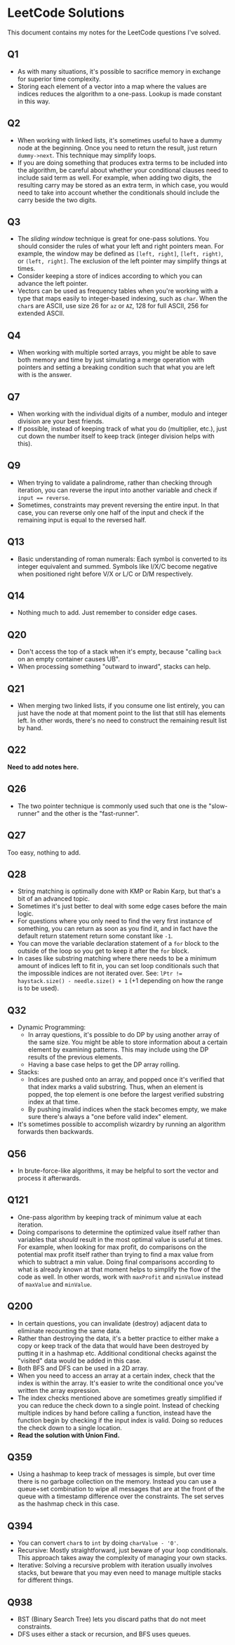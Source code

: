 # LeetCode Solutions

This document contains my notes for the LeetCode questions I've solved.

## Q1

- As with many situations, it's possible to sacrifice memory in exchange for superior time complexity.
- Storing each element of a vector into a map where the values are indices reduces the algorithm
to a one-pass. Lookup is made constant in this way.

## Q2

- When working with linked lists, it's sometimes useful to have a dummy node at the beginning.
Once you need to return the result, just return `dummy->next`. This technique may simplify loops.
- If you are doing something that produces extra terms to be included into the algorithm,
be careful about whether your conditional clauses need to include said term as well.
For example, when adding two digits, the resulting carry may be stored as an extra term,
in which case, you would need to take into account whether the conditionals should include
the carry beside the two digits.

## Q3

- The *sliding window* technique is great for one-pass solutions.
You should consider the rules of what your left and right pointers mean.
For example, the window may be defined as `[left, right]`, `[left, right)`, or `(left, right]`.
The exclusion of the left pointer may simplify things at times.
- Consider keeping a store of indices according to which you can advance the left pointer.
- Vectors can be used as frequency tables when you're working with a type
that maps easily to integer-based indexing, such as `char`.
When the `char`s are ASCII, use size 26 for `az` or `AZ`, 128 for full ASCII, 256 for extended ASCII.

## Q4

- When working with multiple sorted arrays, you might be able to save both memory and time by
just simulating a merge operation with pointers and setting a breaking condition
such that what you are left with is the answer.

## Q7

- When working with the individual digits of a number, modulo and integer division are your
best friends.
- If possible, instead of keeping track of what you do (multiplier, etc.),
just cut down the number itself to keep track (integer division helps with this).

## Q9

- When trying to validate a palindrome, rather than checking through iteration,
you can reverse the input into another variable and check if `input == reverse`.
- Sometimes, constraints may prevent reversing the entire input. In that case,
you can reverse only one half of the input and check if the remaining input is equal
to the reversed half.

## Q13

- Basic understanding of roman numerals: Each symbol is converted to its integer equivalent and summed. Symbols like I/X/C become negative when positioned right before V/X or L/C or D/M respectively.

## Q14

- Nothing much to add. Just remember to consider edge cases.

## Q20

- Don't access the top of a stack when it's empty, because "calling `back` on an empty container causes UB".
- When processing something "outward to inward", stacks can help.

## Q21

- When merging two linked lists, if you consume one list entirely, you can just have the node at that moment point to the list that still has elements left. In other words, there's no need to construct the remaining result list by hand.

## Q22

**Need to add notes here.**

## Q26

- The two pointer technique is commonly used such that one is the "slow-runner" and the other is the "fast-runner".

## Q27

Too easy, nothing to add.

## Q28

- String matching is optimally done with KMP or Rabin Karp, but that's a bit of an advanced topic.
- Sometimes it's just better to deal with some edge cases before the main logic.
- For questions where you only need to find the very first instance of something,
  you can return as soon as you find it, and in fact have the default return statement
	return some constant like `-1`.
- You can move the variable declaration statement of a `for` block to the outside of the loop
  so you get to keep it after the `for` block.
- In cases like substring matching where there needs to be a minimum amount of indices left
  to fit in, you can set loop conditionals such that the impossible indices are not iterated over.
	See: `lPtr != haystack.size() - needle.size() + 1` (+1 depending on how the range is to be used).

## Q32

- Dynamic Programming:
  - In array questions, it's possible to do DP by using another array of the same size.
	  You might be able to store information about a certain element by examining patterns.
		This may include using the DP results of the previous elements.
  - Having a base case helps to get the DP array rolling.
- Stacks:
  - Indices are pushed onto an array, and popped once it's verified that that index marks a valid
    substring. Thus, when an element is popped, the top element is one before the largest verified substring index at that time.
  - By pushing invalid indices when the stack becomes empty, we make sure there's always a "one before valid index" element.
- It's sometimes possible to accomplish wizardry by running an algorithm forwards then backwards.

## Q56

- In brute-force-like algorithms, it may be helpful to sort the vector and process it afterwards.

## Q121

- One-pass algorithm by keeping track of minimum value at each iteration.
- Doing comparisons to determine the optimized value itself rather than variables that *should* result in
  the most optimal value is useful at times. For example, when looking for max profit,
	do comparisons on the potential max profit itself rather than trying to find a max value from
	which to subtract a min value. Doing final comparisons according to what is already known at that moment
	helps to simplify the flow of the code as well. In other words, work with `maxProfit` and `minValue`
	instead of `maxValue` and `minValue`.

## Q200

- In certain questions, you can invalidate (destroy) adjacent data to eliminate recounting the same data.
- Rather than destroying the data, it's a better practice to either make a copy or keep track
  of the data that would have been destroyed by putting it in a hashmap etc.
	Additional conditional checks against the "visited" data would be added in this case.
- Both BFS and DFS can be used in a 2D array.
- When you need to access an array at a certain index, check that the index is within the array.
  It's easier to write the conditional once you've written the array expression.
- The index checks mentioned above are sometimes greatly simplified if you can reduce the 
  check down to a single point. Instead of checking multiple indices by hand before calling 
	a function, instead have the function begin by checking if the input index is valid.
	Doing so reduces the check down to a single location.
- **Read the solution with Union Find.**

## Q359

- Using a hashmap to keep track of messages is simple, but over time there is no
  garbage collection on the memory. Instead you can use a queue+set combination
	to wipe all messages that are at the front of the queue with a timestamp difference over the constraints. The set serves as the hashmap check in this case.

## Q394

- You can convert `char`s to `int` by doing `charValue - '0'`.
- Recursive: Mostly straightforward, just beware of your loop conditionals.
  This approach takes away the complexity of managing your own stacks.
- Iterative: Solving a recursive problem with iteration usually involves stacks,
  but beware that you may even need to manage multiple stacks for different things.

## Q938

- BST (Binary Search Tree) lets you discard paths that do not meet constraints.
- DFS uses either a stack or recursion, and BFS uses queues.

